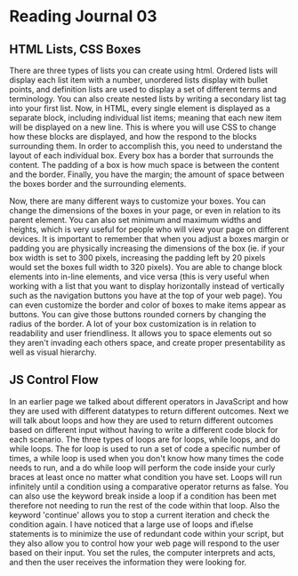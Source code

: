 # Reading Journal 03

## HTML Lists, CSS Boxes

There are three types of lists you can create using html. Ordered lists will display each list item with a number, unordered lists display with bullet points, and definition lists are used to display a set of different terms and terminology. You can also create nested lists by writing a secondary list tag into your first list. Now, in HTML, every single element is displayed as a separate block, including individual list items; meaning that each new item will be displayed on a new line. This is where you will use CSS to change how these blocks are displayed, and how the respond to the blocks surrounding them. In order to accomplish this, you need to understand the layout of each individual box. Every box has a border that surrounds the content. The padding of a box is how much space is between the content and the border. Finally, you have the margin; the amount of space between the boxes border and the surrounding elements.

Now, there are many different ways to customize your boxes. You can change the dimensions of the boxes in your page, or even in relation to its parent element. You can also set minimum and maximum widths and heights, which is very useful for people who will view your page on different devices. It is important to remember that when you adjust a boxes margin or padding you are physically increasing the dimensions of the box \(ie. if your box width is set to 300 pixels, increasing the padding left by 20 pixels would set the boxes full width to 320 pixels\). You are able to change block elements into in-line elements, and vice versa \(this is very useful when working with a list that you want to display horizontally instead of vertically such as the navigation buttons you have at the top of your web page\). You can even customize the border and color of boxes to make items appear as buttons. You can give those buttons rounded corners by changing the radius of the border. A lot of your box customization is in relation to readability and user friendliness.  It allows you to space elements out so they aren't invading each others space, and create proper presentability as well as visual hierarchy.

## JS Control Flow

In an earlier page we talked about different operators in JavaScript and how they are used with different datatypes to return different outcomes. Next we will talk about loops and how they are used to return different outcomes based on different input without having to write a different code block for each scenario. The three types of loops are for loops, while loops, and do while loops. The for loop is used to run a set of code a specific number of times, a while loop is used when you don't know how many times the code needs to run, and a do while loop will perform the code inside your curly braces at least once no matter what condition you have set. Loops will run infinitely until a condition using a comparative operator returns as false. You can also use the keyword break inside a loop if a condition has been met therefore not needing to run the rest of the code within that loop. Also the keyword 'continue' allows you to stop a current iteration and check the condition again. I have noticed that a large use of loops and if\else statements is to minimize the use of redundant code within your script, but they also allow you to control how your web page will respond to the user based on their input. You set the rules, the computer interprets and acts, and then the user receives the information they were looking for.
